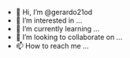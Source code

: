 - 👋 Hi, I’m @gerardo21od
- 👀 I’m interested in ...
- 🌱 I’m currently learning ...
- 💞️ I’m looking to collaborate on ...
- 📫 How to reach me ...

<!---
gerardo21od/gerardo21od is a ✨ special ✨ repository because its `README.md` (this file) appears on your GitHub profile.
You can click the Preview link to take a look at your changes.
--->
